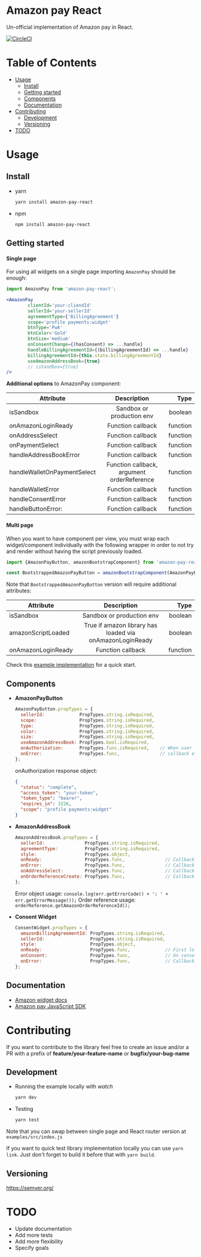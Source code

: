 # Amazon pay React

Un-official implementation of Amazon pay in React.

[![CircleCI](https://circleci.com/gh/doppelganger113/amazon-pay-react/tree/master.svg?style=svg)](https://circleci.com/gh/doppelganger113/amazon-pay-react/tree/master)

Table of Contents
=================

* [Usage](#usage)
    * [Install](#install)
    * [Getting started](#getting-started)
    * [Components](#components)
    * [Documentation](#documentation)
* [Contributing](#contributing)
    * [Development](#development)
    * [Versioning](#versioning)
* [TODO](#todo)


Usage
======
Install
--------
 - yarn
    ```bash
    yarn install amazon-pay-react
    ```
 - npm
    ```bash
    npm install amazon-pay-react
    ```
    
Getting started
----------------

#### Single page 
  For using all widgets on a single page importing `AmazonPay` should be enough:
```jsx
import AmazonPay from 'amazon-pay-react';

<AmazonPay
        clientId='your-cliendId'
        sellerId='your-sellerId'
        agreementType={'BillingAgreement'}
        scope='profile payments:widget'
        btnType='PwA'
        btnColor='Gold'
        btnSize='medium'
        onConsentChange={(hasConsent) => ...handle}
        handleBillingAgreementId={(billingAgreementId) => ...handle}
        billingAgreementId={this.state.billingAgreementId}
        useAmazonAddressBook={true}
        // isSandbox={true}
/>
```
  **Additional options** to AmazonPay component:
  
  | Attribute                   | Description                                 | Type     |
  | --------------------------- |:-------------------------------------------:| --------:|
  | isSandbox                   | Sandbox or production env                   | boolean  |
  | onAmazonLoginReady          | Function callback                           | function |
  | onAddressSelect             | Function callback                           | function |
  | onPaymentSelect             | Function callback                           | function |
  | handleAddressBookError      | Function callback                           | function |
  | handleWalletOnPaymentSelect | Function callback, argument orderReference  | function |
  | handleWalletError           | Function callback                           | function |
  | handleConsentError          | Function callback                           | function |
  | handleButtonError:          | Function callback                           | function |


#### Multi page
  When you want to have component per view, you must wrap each widget/component individually with
the following wrapper in order to not try and render without having the script previously loaded.
```jsx
import {AmazonPayButton, amazonBootstrapComponent} from 'amazon-pay-react';

const BootstrappedAmazonPayButton = amazonBootstrapComponent(AmazonPayButton);
```
Note that `BootstrappedAmazonPayButton` version will require additional attributes:

| Attribute                   | Description                                               | Type     |
| --------------------------- |:---------------------------------------------------------:| --------:|
| isSandbox                   | Sandbox or production env                                 | boolean  |
| amazonScriptLoaded          | True if amazon library has loaded via onAmazonLoginReady  | boolean  |
| onAmazonLoginReady          | Function callback                                         | function |

Check this [example implementation](examples/src/index.js) for a quick start.

Components
-----------

 - **AmazonPayButton**

    ```jsx
    AmazonPayButton.propTypes = {
      sellerId:             PropTypes.string.isRequired,
      scope:                PropTypes.string.isRequired,
      type:                 PropTypes.string.isRequired,
      color:                PropTypes.string.isRequired,
      size:                 PropTypes.string.isRequired,
      useAmazonAddressBook: PropTypes.bool.isRequired,
      onAuthorization:      PropTypes.func.isRequired,    // When user authorizes, callback with response object
      onError:              PropTypes.func,               // callback err object
    };
    ```
    onAuthorization response object:
      ```json
      {
        "status": "complete",
        "access_token": "your-token",
        "token_type": "bearer",
        "expires_in": 3226,
        "scope": "profile payments:widget"
      }
      ```
    
    
  - **AmazonAddressBook**
  
    ```jsx
    AmazonAddressBook.propTypes = {
      sellerId:               PropTypes.string.isRequired,
      agreementType:          PropTypes.string.isRequired,
      style:                  PropTypes.object,
      onReady:                PropTypes.func,               // Callback that provides orderReference
      onError:                PropTypes.func,               // Callback that provides err object
      onAddressSelect:        PropTypes.func,               // Callback that provides orderReference
      onOrderReferenceCreate: PropTypes.func,               // Callback that provides orderReference
    };
    ```
    Error object usage: `console.log(err.getErrorCode() + ': ' + err.getErrorMessage());`
    Order reference usage: `orderReference.getAmazonOrderReferenceId();`
  
  - **Consent Widget**
  
    ```jsx
    ConsentWidget.propTypes = {
      amazonBillingAgreementId: PropTypes.string.isRequired,
      sellerId:                 PropTypes.string.isRequired,
      style:                    PropTypes.object,
      onReady:                  PropTypes.func,             // First load callback that provides hasConsent (true|false)
      onConsent:                PropTypes.func,             // On consent change, callback that provides hasConsent status
      onError:                  PropTypes.func,             // Callback that provides error object
    };
    ```

Documentation
--------------
  - [Amazon widget docs](https://pay.amazon.com/es/developer/documentation/lpwa/201952050)
  - [Amazon pay JavaScript SDK](https://developer.amazon.com/docs/login-with-amazon/javascript-sdk-reference.html#authorize)

Contributing
=============
If you want to contribute to the library feel free to create an issue and/or a PR
with a prefix of **feature/your-feature-name** or **bugfix/your-bug-name** 

Development
-----------

- Running the example locally with _watch_
    ```bash
    yarn dev
    ```
- Testing
    ```bash
    yarn test
    ```

Note that you can swap between single page and React router version at `examples/src/index.js`

If you want to quick test library implementation locally you can use `yarn link`.
Just don't forget to build it before that with `yarn build`.

Versioning
-----------
https://semver.org/

TODO
=====
 - Update documentation
 - Add more tests
 - Add more flexibility
 - Specify goals

